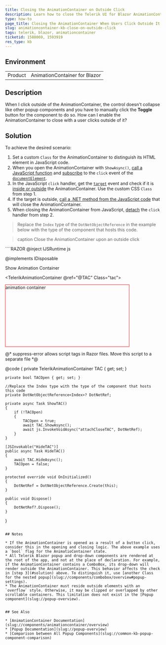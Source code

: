 ```yaml
---
title: Closing the AnimationContainer on Outside Click
description: Learn how to close the Telerik UI for Blazor AnimationContainer when the user clicks outside the component.
type: how-to
page_title: Closing the AnimationContainer When Users Click Outside It
slug: animationcontainer-kb-close-on-outside-click
tags: telerik, blazor, animationcontainer
ticketid: 1588069, 1593919
res_type: kb
---
```


## Environment

<table>
    <tbody>
        <tr>
            <td>Product</td>
            <td>AnimationContainer for Blazor</td>
        </tr>
    </tbody>
</table>


## Description

When I click outside of the AnimationContainer, the control doesn't collapse like other popup components and you have to manually click the **Toggle** button for the component to do so. How can I enable the AnimationContainer to close with a user clicks outside of it?


## Solution

To achieve the desired scenario:

1. Set a custom `Class` for the AnimationContainer to distinguish its HTML element in JavaScript code.
1. When you open the AnimationContainer with `ShowAsync()`, [call a JavaScript function](https://learn.microsoft.com/en-us/aspnet/core/blazor/javascript-interoperability/call-javascript-from-dotnet) and [subscribe](https://developer.mozilla.org/en-US/docs/Web/API/EventTarget/addEventListener) to the `click` event of the [`documentElement`](https://developer.mozilla.org/en-US/docs/Web/API/Document/documentElement).
1. In the JavaScript `click` handler, get the [`target`](https://developer.mozilla.org/en-US/docs/Web/API/Element/click_event) event and check if it is [inside or outside](https://developer.mozilla.org/en-US/docs/Web/API/Element/closest) the AnimationContainer. Use the custom CSS `Class` from step 1.
1. If the target is outside, [call a .NET method from the JavaScript code](https://learn.microsoft.com/en-us/aspnet/core/blazor/javascript-interoperability/call-dotnet-from-javascript) that will close the AnimationContainer.
1. When closing the AnimationContainer from JavaScript, [detach](https://developer.mozilla.org/en-US/docs/Web/API/EventTarget/removeEventListener) the `click` handler from step 2.

> Replace the `Index` type of the `DotNetObjectReference` in the example below with the type of the component that hosts this code.

>caption Close the AnimationContainer upon an outside click

<div class="skip-repl"></div>
````RAZOR
@inject IJSRuntime js

@implements IDisposable

<TelerikButton OnClick="@ShowTAC">Show Animation Container</TelerikButton>

<TelerikAnimationContainer @ref="@TAC" Class="tac">
    <div style="border:1px solid red;width:400px;height:200px;">animation container</div>
</TelerikAnimationContainer>

@* suppress-error allows script tags in Razor files. Move this script to a separate file *@
<script suppress-error="BL9992">
    //
    function attachCloseTAC(dotNetReference) {
        dotNet = dotNetReference;
        document.documentElement.addEventListener("click", checkHideTAC);
    }

    var dotNet;

    function checkHideTAC(e) {
        if (!e.target.closest(".tac")) {
            document.documentElement.removeEventListener("click", checkHideTAC);
            dotNet.invokeMethodAsync("HideTAC");
        }
    }
    //</script>

@code {
    private TelerikAnimationContainer TAC { get; set; }

    private bool TACOpen { get; set; }

    //Replace the Index type with the type of the component that hosts this code
    private DotNetObjectReference<Index>? DotNetRef;

    private async Task ShowTAC()
    {
        if (!TACOpen)
        {
            TACOpen = true;
            await TAC.ShowAsync();
            await js.InvokeVoidAsync("attachCloseTAC", DotNetRef);
        }
    }

    [JSInvokable("HideTAC")]
    public async Task HideTAC()
    {
        await TAC.HideAsync();
        TACOpen = false;
    }

    protected override void OnInitialized()
    {
        DotNetRef = DotNetObjectReference.Create(this);
    }

    public void Dispose()
    {
        DotNetRef?.Dispose();
    }
}
````

## Notes

* If the AnimationContainer is opened as a result of a button click, consider this in the opening and closing logic. The above example uses a `bool` flag for the AnimatioContainer state.
* All Telerik Blazor popup and drop-down components are rendered at the root of the app, and not at the place of declaration. For example, if the AnimationContainer contains a ComboBox, its drop-down will render outside the AnimationContainer. This behavior affects the check in [step 3](#solution) above. To distinguish it, use [another Class for the nested popup](slug://components/combobox/overview#popup-settings).
* The AnimationContainer must reside outside elements with an `overflow` style. Otherwise, it may be clipped or overlapped by other scrollable containers. This limitation does not exist in the [Popup component](slug://popup-overview).


## See Also

* [AnimationContainer Documentation](slug://components/animationcontainer/overview)
* [Popup Documentation](slug://popup-overview)
* [Comparison between All Popup Components](slug://common-kb-popup-component-comparison)

